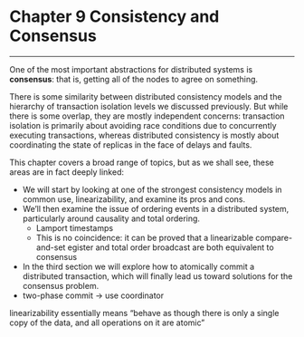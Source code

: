 # Chapter 9 Consistency and Consensus
---
One of the most important abstractions for distributed systems is **consensus**: that is, getting all of the nodes to agree on something. 

There is some similarity between distributed consistency models and the hierarchy of transaction isolation levels we discussed previously. But while there is some overlap, they are mostly independent concerns: transaction isolation is primarily about avoiding race conditions due to concurrently executing transactions, whereas distributed consistency is mostly about coordinating the state of replicas in the face of delays and faults.

This chapter covers a broad range of topics, but as we shall see, these areas are in fact deeply linked:
* We will start by looking at one of the strongest consistency models in common use, linearizability, and examine its pros and cons.
* We’ll then examine the issue of ordering events in a distributed system, particularly around causality and total ordering.
  * Lamport timestamps 
  * This is no coincidence: it can be proved that a linearizable compare-and-set egister and total order broadcast are both equivalent to consensus
* In the third section we will explore how to atomically commit a distributed transaction, which will finally lead us toward solutions for the consensus problem.
 * two-phase commit -> use coordinator

linearizability essentially means “behave as though there is only a single copy of the data, and all operations on it are atomic”
